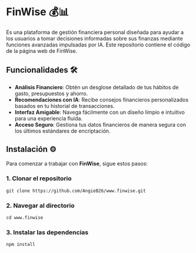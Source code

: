 # FinWise 💰📊

Es una plataforma de gestión financiera personal diseñada para ayudar a los usuarios a tomar decisiones informadas sobre sus finanzas mediante funciones avanzadas impulsadas por IA. Este repositorio contiene el código de la página web de FinWise.

## Funcionalidades 🛠️
- **Análisis Financiero**: Obtén un desglose detallado de tus hábitos de gasto, presupuestos y ahorro.
- **Recomendaciones con IA**: Recibe consejos financieros personalizados basados en tu historial de transacciones.
- **Interfaz Amigable**: Navega fácilmente con un diseño limpio e intuitivo para una experiencia fluida.
- **Acceso Seguro**: Gestiona tus datos financieros de manera segura con los últimos estándares de encriptación.

## Instalación ⚙️

Para comenzar a trabajar con **FinWise**, sigue estos pasos:

### 1. Clonar el repositorio
```
git clone https://github.com/AngieB26/www.finwise.git
```
### 2. Navegar al directorio
```
cd www.finwise
```
### 3. Instalar las dependencias
```
npm install
```
